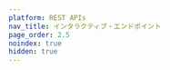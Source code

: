 ```yaml
---
platform: REST APIs
nav_title: インタラクティブ・エンドポイント
page_order: 2.5
noindex: true
hidden: true
---
```


<link rel="stylesheet" type="text/css" href="/docs/assets/css/swagger/swagger_ui.css" >

<div id="swagger-ui"></div>
<style type="text/css">
#swagger-ui .information-container .main a {
  display: none !important;
}

\#main_content #article-main {
padding-top: 0px;
}

\#main_content #article-main .block ul>li::before,#main_content #article-main .block ol>li::before {
content: "";
}
  \#main_content #article-main #swagger-ui .global-server-container, #main_content #article-main #swagger-ui .scheme-container {.
background-color: #f4f4f7;  
}

\#main_content #article-main #swagger-ui  .opblock-tag {
border-bottom: 1px solid rgba(59,65,81,.3);
}
  \#main_content #article-main #swagger-ui .auth-container p {
margin-bottom: 5px;
}
\#main_content #article-main #swagger-ui .auth-wrapper {
-webkit-box-pack: start;
-ms-flex-pack: start;
justify-content: flex-start;
}

\#main_content #article-main #swagger-ui .dialog-ux .modal-ux-content {
padding-top: 0px;
}
  \#main_content #article-main #swagger-ui .auth-container input\[type=text]{
というボーダーラインがある：1px solid #f4f4f7;
幅がある：100%;

}
\#main_content #article-main #swagger-ui .opblock-tag-section a {
font-family: "Sailec W00 Bold",Arial,Helvetica,sans-serif;
display: inline;
color: #212123;
border-bottom-width: 0px;
border-color: transparent;
text-decoration: none;
font-weight: 700;
transition: all ease .2s;
-webkit-transition: all ease .2s;
-moz-transition: all ease .2s
}
    \#main_content #article-main  #swagger-ui .opblock-tag-section .tab a  {
font-family: "Sailec W00 Regular",Arial,Helvetica,sans-serif;
font-weight: 500;
}
    \#main_content #article-main  #swagger-ui .opblock-tag-section .tab .active a  {
font-family: "Sailec W00 Bold",Arial,Helvetica,sans-serif;
font-weight: 700;
}
    \#main_content #article-main #swagger-ui .opblock-tag-section a:hover {
background-color: transparent;
}


\#swagger-ui table, #swagger-ui table td, #swagger-ui table thead, #swagger-ui table tr {
border: none !important;
}
  \#swagger-ui .model-box {
width: 100%;
}
\#swagger-ui table td.col, #swagger-ui table th.col  {
width: auto !important;
}
\#swagger-ui table thead {
  背景：透明；

}
\#swagger-ui  table thead tr td, #swagger-ui table thead tr th {
border-bottom: 1px solid rgba(59,65,81,.2) !important;
}

\#swagger-ui .btn.authorize , #swagger-ui .servers select{
  background-color: #ffffff;

}

</style>
<script src="/docs/assets/js/swagger/swagger_ui_bundle.js"> </script>
<script src="/docs/assets/js/swagger/swagger_ui_standalone_preset.js"> </script>
<script>
$(document).ready(function() {

  // システムを構築する
  const ui = SwaggerUIBundle({
url: "/docs/assets/js/swagger/braze_swagger.json",
dom_id: '#swagger-ui',
docExpansion: 'none',
deepLinking: true,
presets: [
      SwaggerUIBundle.presets.apis,
      SwaggerUIStandalonePreset
    ],
plugins: [
      SwaggerUIBundle.plugins.DownloadUrl
    ],
layout: "BaseLayout"
})

  window.ui = ui;
});
</script>
